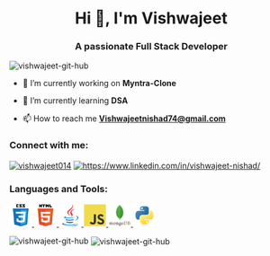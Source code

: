 <h1 align="center">Hi 👋, I'm Vishwajeet</h1>
<h3 align="center">A passionate Full Stack Developer </h3>

<p align="left"> <img src="https://komarev.com/ghpvc/?username=vishwajeet-git-hub&label=Profile%20views&color=0e75b6&style=flat" alt="vishwajeet-git-hub" /> </p>

- 🔭 I’m currently working on **Myntra-Clone**

- 🌱 I’m currently learning **DSA**

- 📫 How to reach me **Vishwajeetnishad74@gmail.com**

<h3 align="left">Connect with me:</h3>
<p align="left">
<a href="https://twitter.com/vishwajeet014" target="blank"><img align="center" src="https://raw.githubusercontent.com/rahuldkjain/github-profile-readme-generator/master/src/images/icons/Social/twitter.svg" alt="vishwajeet014" height="30" width="40" /></a>
<a href="https://linkedin.com/in/https://www.linkedin.com/in/vishwajeet-nishad/" target="blank"><img align="center" src="https://raw.githubusercontent.com/rahuldkjain/github-profile-readme-generator/master/src/images/icons/Social/linked-in-alt.svg" alt="https://www.linkedin.com/in/vishwajeet-nishad/" height="30" width="40" /></a>
</p>

<h3 align="left">Languages and Tools:</h3>
<p align="left"> <a href="https://www.w3schools.com/css/" target="_blank" rel="noreferrer"> <img src="https://raw.githubusercontent.com/devicons/devicon/master/icons/css3/css3-original-wordmark.svg" alt="css3" width="40" height="40"/> </a> <a href="https://www.w3.org/html/" target="_blank" rel="noreferrer"> <img src="https://raw.githubusercontent.com/devicons/devicon/master/icons/html5/html5-original-wordmark.svg" alt="html5" width="40" height="40"/> </a> <a href="https://www.java.com" target="_blank" rel="noreferrer"> <img src="https://raw.githubusercontent.com/devicons/devicon/master/icons/java/java-original.svg" alt="java" width="40" height="40"/> </a> <a href="https://developer.mozilla.org/en-US/docs/Web/JavaScript" target="_blank" rel="noreferrer"> <img src="https://raw.githubusercontent.com/devicons/devicon/master/icons/javascript/javascript-original.svg" alt="javascript" width="40" height="40"/> </a> <a href="https://www.mongodb.com/" target="_blank" rel="noreferrer"> <img src="https://raw.githubusercontent.com/devicons/devicon/master/icons/mongodb/mongodb-original-wordmark.svg" alt="mongodb" width="40" height="40"/> </a> <a href="https://www.python.org" target="_blank" rel="noreferrer"> <img src="https://raw.githubusercontent.com/devicons/devicon/master/icons/python/python-original.svg" alt="python" width="40" height="40"/> </a> </p>

<p><img align="left" src="https://github-readme-stats.vercel.app/api/top-langs?username=vishwajeet-git-hub&show_icons=true&locale=en&layout=compact" alt="vishwajeet-git-hub" /></p>

<p>&nbsp;<img align="center" src="https://github-readme-stats.vercel.app/api?username=vishwajeet-git-hub&show_icons=true&locale=en" alt="vishwajeet-git-hub" /></p>
